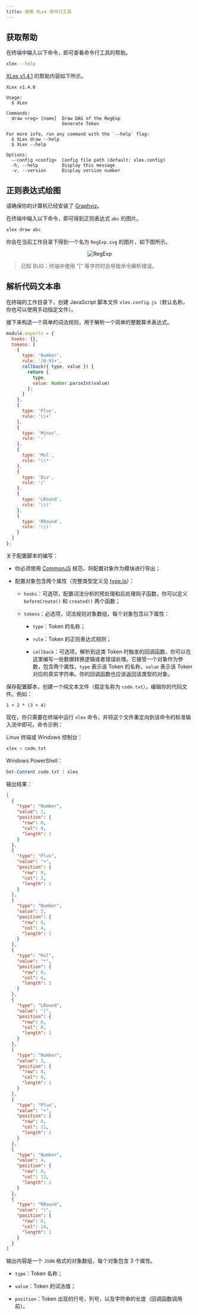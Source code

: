 ```yaml
---
title: 使用 XLex 命令行工具
---
```


## 获取帮助

在终端中输入以下命令，即可查看命令行工具的帮助。

```bash
xlex --help
```

[XLex v1.4.1](https://www.npmjs.com/package/xlex) 的帮助内容如下所示。

```text
XLex v1.4.0

Usage:
  $ XLex

Commands:
  draw <reg> [name]  Draw DAG of the RegExp
                     Generate Token

For more info, run any command with the `--help` flag:
  $ XLex draw --help
  $ XLex --help

Options:
  --config <config>  Config file path (default: xlex.config)
  -h, --help         Display this message
  -v, --version      Display version number
```

## 正则表达式绘图

请确保你的计算机已经安装了 [Graphviz](https://www.graphviz.org/)。

在终端中输入以下命令，即可得到正则表达式 `abc` 的图片。

```bash
xlex draw abc
```

你会在当前工作目录下得到一个名为 `RegExp.svg` 的图片，如下图所示。

<center><img src="/RegExp.svg" alt="RegExp"></center>

> 已知 BUG：终端中使用 "|" 等字符时会导致命令解析错误。

## 解析代码文本串

在终端的工作目录下，创建 JavaScript 脚本文件 `xlex.config.js`（默认名称，你也可以使用手动指定文件）。

接下来构造一个简单的词法规则，用于解析一个简单的整数算术表达式。

```js
module.exports = {
  hooks: {},
  tokens: [
    {
      type: 'Number',
      rule: '[0-9]+',
      callback({ type, value }) {
        return {
          type,
          value: Number.parseInt(value)
        };
      }
    },
    {
      type: 'Plus',
      rule: '\\+'
    },
    {
      type: 'Minus',
      rule: '-'
    },
    {
      type: 'Mul',
      rule: '\\*'
    },
    {
      type: 'Div',
      rule: '/'
    },
    {
      type: 'LRound',
      rule: '\\('
    },
    {
      type: 'RRound',
      rule: '\\)'
    }
  ]
};
```

关于配置脚本的编写：

+ 你必须使用 [CommonJS](http://www.commonjs.org/) 规范，将配置对象作为模块进行导出；

+ 配置对象包含两个属性（完整类型定义见 [type.ts](https://github.com/yjl9903/XLex/blob/master/src/lexer/type.ts#L27)）：

  + `hooks`：可选项，配置词法分析的预处理和后处理钩子函数，你可以定义 `beforeCreate()` 和 `created()` 两个函数；

  + `tokens`：必选项，词法规则对象数组，每个对象包含以下属性：

    + `type`：Token 的名称；

    + `rule`：Token 的正则表达式规则；

    + `callback`：可选项，解析到这类 Token 时触发的回调函数，你可以在这里编写一些数据转换逻辑或者错误处理。它接受一个对象作为参数，包含两个属性，`type` 表示该 Token 的名称，`value` 表示该 Token 对应的真实字符串。你的回调函数也应该返回该类型的对象。

保存配置脚本，创建一个纯文本文件（假定名称为 `code.txt`），编辑你的代码文件。例如：

```text
1 + 2 * (3 + 4)
```

现在，你只需要在终端中运行 `xlex` 命令，并将这个文件重定向到该命令的标准输入流中即可。命令示例：

Linux 终端或 Windows 控制台：

```bash
xlex < code.txt
```

Windows PowerShell：

```powershell
Get-Content code.txt | xlex
```

输出结果：

```json
[
  {
    "type": "Number",
    "value": 1,
    "position": {
      "row": 0,
      "col": 0,
      "length": 1
    }
  },
  {
    "type": "Plus",
    "value": "+",
    "position": {
      "row": 0,
      "col": 2,
      "length": 1
    }
  },
  {
    "type": "Number",
    "value": 2,
    "position": {
      "row": 0,
      "col": 4,
      "length": 1
    }
  },
  {
    "type": "Mul",
    "value": "*",
    "position": {
      "row": 0,
      "col": 6,
      "length": 1
    }
  },
  {
    "type": "LRound",
    "value": "(",
    "position": {
      "row": 0,
      "col": 8,
      "length": 1
    }
  },
  {
    "type": "Number",
    "value": 3,
    "position": {
      "row": 0,
      "col": 9,
      "length": 1
    }
  },
  {
    "type": "Plus",
    "value": "+",
    "position": {
      "row": 0,
      "col": 11,
      "length": 1
    }
  },
  {
    "type": "Number",
    "value": 4,
    "position": {
      "row": 0,
      "col": 13,
      "length": 1
    }
  },
  {
    "type": "RRound",
    "value": ")",
    "position": {
      "row": 0,
      "col": 14,
      "length": 1
    }
  }
]
```

输出内容是一个 `JSON` 格式的对象数组，每个对象包含 3 个属性。

+ `type`：Token 名称；

+ `value`：Token 的词法值；

+ `position`：Token 出现的行号，列号，以及字符串的长度（回调函数调用前）。
